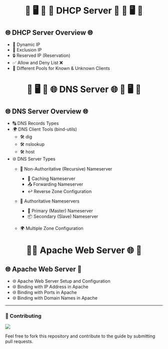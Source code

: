 <h1 align="center"> 🐧 🖥️ 📡 📶 DHCP Server 📶 📡 🖥️ 🐧</h1>

## 🌐 DHCP Server Overview 🌐
- 📡 Dynamic IP
- 🚫 Exclusion IP
- 🔒 Reserved IP (Reservation)
- ✅ Allow and Deny List ❌
- 🔄 Different Pools for Known & Unknown Clients

<h1 align="center"> 🐧 🖥️ 📡 🌐 DNS Server 🌐 📡 🖥️ 🐧</h1> 

## 🌐 DNS Server Overview 🌐
- 🔠 DNS Records Types
- 🌍 DNS Client Tools (bind-utils)
  - 🛠️ dig
  - 🛠️ nslookup
  - 🛠️ host
- 🌐 DNS Server Types
  - 🔄 Non-Authoritative (Recursive) Nameserver
    - 🏪 Caching Nameserver 
    - 📤 Forwarding Nameserver 
    - ↩️ Reverse Zone Configuration 
  - 🔐 Authoritative Nameservers 
    - 👑 Primary (Master) Nameserver 
    - 📦 Secondary (Slave) Nameserver
  
  - 🌍 Multiple Zone Configuration

<h1 align="center"> 🐧🌐 Apache Web Server 🌐 🐧</h1> 

## 🌐 Apache Web Server 🐧
- 🌐 Apache Web Server Setup and Configuration
- 🌐 Binding with IP Address in Apache
- 🌐 Binding with Ports in Apache
- 🌐 Binding with Domain Names in Apache

---

### 🤝 Contributing

<a href="https://github.com/InfoSecWarrior/Linux-Servers/graphs/contributors">
  <img src="https://contrib.rocks/image?repo=InfoSecWarrior/Linux-Servers">
</a>
</p>

Feel free to fork this repository and contribute to the guide by submitting pull requests.
